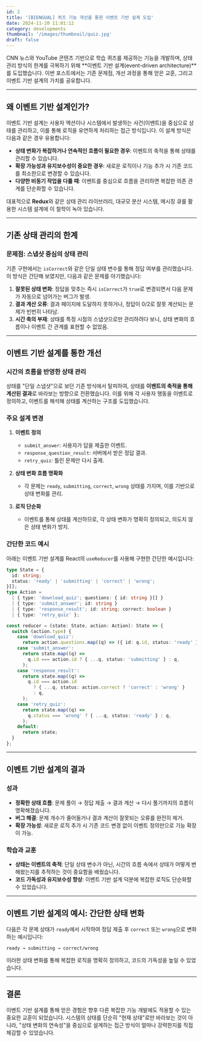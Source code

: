 ```yaml
---
id: 2
title: '[BIENGUAL] 퀴즈 기능 개선을 통한 이벤트 기반 설계 도입'
date: 2024-11-20 11:01:12
category: developments
thumbnail: '/images/thumbnail/quiz.jpg'
draft: false
---
```


CNN 뉴스와 YouTube 콘텐츠 기반으로 학습 퀴즈를 제공하는 기능을 개발하며, 상태 관리 방식의 한계를 극복하기 위해 **이벤트 기반 설계(event-driven architecture)**를 도입했습니다. 이번 포스트에서는 기존 문제점, 개선 과정을 통해 얻은 교훈, 그리고 이벤트 기반 설계의 가치를 공유합니다.

---

## 왜 이벤트 기반 설계인가?

이벤트 기반 설계는 사용자 액션이나 시스템에서 발생하는 사건(이벤트)을 중심으로 상태를 관리하고, 이를 통해 로직을 유연하게 처리하는 접근 방식입니다. 이 설계 방식은 다음과 같은 경우 유용합니다:

- **상태 변화가 복잡하거나 연속적인 흐름이 필요한 경우**: 이벤트의 축적을 통해 상태를 관리할 수 있습니다.
- **확장 가능성과 유지보수성이 중요한 경우**: 새로운 로직이나 기능 추가 시 기존 코드를 최소한으로 변경할 수 있습니다.
- **다양한 비동기 작업을 다룰 때**: 이벤트를 중심으로 흐름을 관리하면 복잡한 의존 관계를 단순화할 수 있습니다.

대표적으로 **Redux**와 같은 상태 관리 라이브러리, 대규모 분산 시스템, 메시징 큐를 활용한 시스템 설계에 이 철학이 녹아 있습니다.

---

## 기존 상태 관리의 한계

### 문제점: 스냅샷 중심의 상태 관리

기존 구현에서는 `isCorrect`와 같은 단일 상태 변수를 통해 정답 여부를 관리했습니다. 이 방식은 간단해 보였지만, 다음과 같은 문제를 야기했습니다:

1. **잘못된 상태 변화**: 정답을 맞추는 즉시 `isCorrect`가 `true`로 변경되면서 다음 문제가 자동으로 넘어가는 버그가 발생.
2. **결과 계산 오류**: 결과 페이지에 도달하지 못하거나, 정답이 0/2로 잘못 계산되는 문제가 빈번히 나타남.
3. **시간 축의 부재**: 상태를 특정 시점의 스냅샷으로만 관리하려다 보니, 상태 변화의 흐름이나 이벤트 간 관계를 표현할 수 없었음.

---

## 이벤트 기반 설계를 통한 개선

### 시간의 흐름을 반영한 상태 관리

상태를 "단일 스냅샷"으로 보던 기존 방식에서 탈피하여, 상태를 **이벤트의 축적을 통해 계산된 결과**로 바라보는 방향으로 전환했습니다. 이를 위해 각 사용자 행동을 이벤트로 정의하고, 이벤트를 해석해 상태를 계산하는 구조를 도입했습니다.

### 주요 설계 변경

1. **이벤트 정의**

   - `submit_answer`: 사용자가 답을 제출한 이벤트.
   - `response_question_result`: 서버에서 받은 정답 결과.
   - `retry_quiz`: 틀린 문제만 다시 출제.

2. **상태 변화 흐름 명확화**

   - 각 문제는 `ready`, `submitting`, `correct`, `wrong` 상태를 가지며, 이를 기반으로 상태 변화를 관리.

3. **로직 단순화**
   - 이벤트를 통해 상태를 계산하므로, 각 상태 변화가 명확히 정의되고, 의도치 않은 상태 변화가 방지.

### 간단한 코드 예시

아래는 이벤트 기반 설계를 React의 `useReducer`를 사용해 구현한 간단한 예시입니다:

```typescript
type State = {
  id: string;
  status: 'ready' | 'submitting' | 'correct' | 'wrong';
}[];
type Action =
  | { type: 'download_quiz'; questions: { id: string }[] }
  | { type: 'submit_answer'; id: string }
  | { type: 'response_result'; id: string; correct: boolean }
  | { type: 'retry_quiz' };

const reducer = (state: State, action: Action): State => {
  switch (action.type) {
    case 'download_quiz':
      return action.questions.map((q) => ({ id: q.id, status: 'ready' }));
    case 'submit_answer':
      return state.map((q) =>
        q.id === action.id ? { ...q, status: 'submitting' } : q,
      );
    case 'response_result':
      return state.map((q) =>
        q.id === action.id
          ? { ...q, status: action.correct ? 'correct' : 'wrong' }
          : q,
      );
    case 'retry_quiz':
      return state.map((q) =>
        q.status === 'wrong' ? { ...q, status: 'ready' } : q,
      );
    default:
      return state;
  }
};
```

---

## 이벤트 기반 설계의 결과

### 성과

- **정확한 상태 흐름**: 문제 풀이 → 정답 제출 → 결과 계산 → 다시 풀기까지의 흐름이 명확해졌습니다.
- **버그 해결**: 문제 개수가 줄어들거나 결과 계산이 잘못되는 오류를 완전히 제거.
- **확장 가능성**: 새로운 로직 추가 시 기존 코드 변경 없이 이벤트 정의만으로 기능 확장이 가능.

### 학습과 교훈

- **상태는 이벤트의 축적**: 단일 상태 변수가 아닌, 시간의 흐름 속에서 상태가 어떻게 변해왔는지를 추적하는 것이 중요함을 배웠습니다.
- **코드 가독성과 유지보수성 향상**: 이벤트 기반 설계 덕분에 복잡한 로직도 단순화할 수 있었습니다.

---

## 이벤트 기반 설계의 예시: 간단한 상태 변화

다음은 각 문제 상태가 `ready`에서 시작하여 정답 제출 후 `correct` 또는 `wrong`으로 변화하는 예시입니다:

```text
ready → submitting → correct/wrong
```

이러한 상태 변화를 통해 복잡한 로직을 명확히 정의하고, 코드의 가독성을 높일 수 있었습니다.

---

## 결론

이벤트 기반 설계를 통해 얻은 경험은 향후 다른 복잡한 기능 개발에도 적용할 수 있는 중요한 교훈이 되었습니다. 시스템의 상태를 단순히 "현재 상태"로만 바라보는 것이 아니라, "상태 변화의 연속성"을 중심으로 설계하는 접근 방식이 얼마나 강력한지를 직접 체감할 수 있었습니다.
